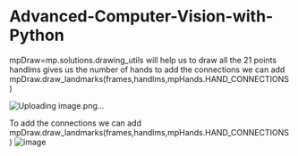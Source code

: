 # Advanced-Computer-Vision-with-Python
 
mpDraw=mp.solutions.drawing_utils  will help us to draw all the 21 points 
handlms gives us the number of hands 
to add the connections we can add mpDraw.draw_landmarks(frames,handlms,mpHands.HAND_CONNECTIONS)

 ![Uploading image.png…]()


To add the connections we can add mpDraw.draw_landmarks(frames,handlms,mpHands.HAND_CONNECTIONS)
![image](https://github.com/tarunaditya91/Advanced-Computer-Vision-with-Python/assets/113850656/57bb10db-677f-493a-9d56-ff44c08e918b)
